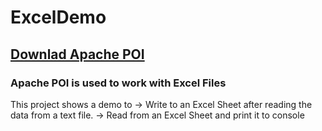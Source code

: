 # ExcelDemo

## [Downlad Apache POI](https://poi.apache.org/download.html)

### Apache POI is used to work with Excel Files
This project shows a demo to
   -> Write to an Excel Sheet after reading the data from a text file.
   -> Read from an Excel Sheet and print it to console
